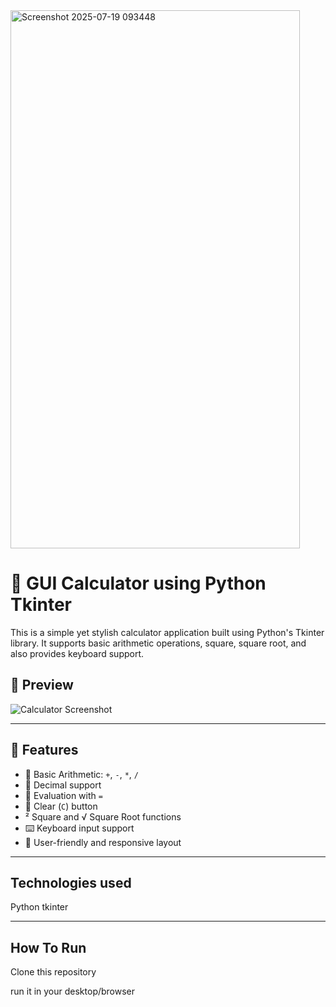 <img width="463" height="861" alt="Screenshot 2025-07-19 093448" src="https://github.com/user-attachments/assets/82ec6b4b-74a5-4201-84d3-fa3781a7dd02" />

# 🧮 GUI Calculator using Python Tkinter

This is a simple yet stylish calculator application built using Python's Tkinter library. It supports basic arithmetic operations, square, square root, and also provides keyboard support.

## 📸 Preview

![Calculator Screenshot](<img width="463" height="861" alt="Screenshot 2025-07-19 093448" src="https://github.com/user-attachments/assets/c062766d-9890-4e5f-a93a-b9dc997a872b" />)

---

## 🚀 Features

- 🧠 Basic Arithmetic: `+`, `-`, `*`, `/`
- 🔢 Decimal support
- 🟰 Evaluation with `=`
- 🧼 Clear (`C`) button
- ² Square and √ Square Root functions
- ⌨️ Keyboard input support
- 🎨 User-friendly and responsive layout

---

## Technologies used

Python
tkinter

---
## How To Run 

Clone this repository 

run it in your desktop/browser





